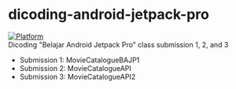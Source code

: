 # dicoding-android-jetpack-pro
[![Platform](https://img.shields.io/badge/lang-kotlin-blue)](https://kotlinlang.org/) </br>
Dicoding "Belajar Android Jetpack Pro" class submission 1, 2, and 3
* Submission 1: MovieCatalogueBAJP1
* Submission 2: MovieCatalogueAPI
* Submission 3: MovieCatalogueAPI2

